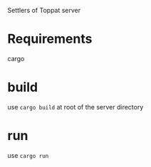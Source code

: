 Settlers of Toppat server

# Requirements
cargo

# build

use `cargo build` at root of the server directory

# run

use `cargo run`
